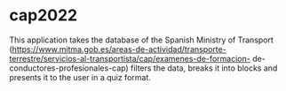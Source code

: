 # cap2022

This application takes the database of the Spanish Ministry of Transport (https://www.mitma.gob.es/areas-de-actividad/transporte-terrestre/servicios-al-transportista/cap/examenes-de-formacion- de-conductores-profesionales-cap) 
filters the data, breaks it into blocks and presents it to the user in a quiz format.
